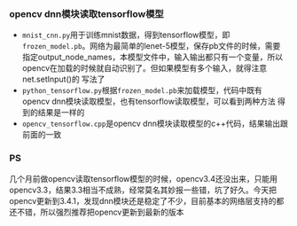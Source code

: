 ### opencv dnn模块读取tensorflow模型
- ```mnist_cnn.py```用于训练mnist数据，得到tensorflow模型，即```frozen_model.pb```。网络为最简单的lenet-5模型，保存pb文件的时候，需要
指定output_node_names，本模型文件中，输入输出都只有一个变量，所以opencv在加载的时候就自动识别了。但如果模型有多个输入，就得注意net.setInput()的
写法了
- ```python_tensorflow.py```根据```frozen_model.pb```来加载模型，代码中既有opencv dnn模块读取模型，也有tensorflow读取模型，可以看到两种方法
得到的结果是一样的  
- ```opencv_tensorflow.cpp```是opencv dnn模块读取模型的c++代码，结果输出跟前面的一致
### PS
几个月前做opencv读取tensorflow模型的时候，opencv3.4还没出来，只能用opencv3.3，结果3.3相当不成熟，经常莫名其妙报一些错，坑了好久。今天把opencv更新到3.4.1，发现dnn模块还是稳定了不少，目前基本的网络层支持的都还不错，所以强烈推荐把opencv更新到最新的版本
